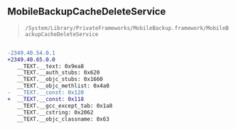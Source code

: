 ## MobileBackupCacheDeleteService

> `/System/Library/PrivateFrameworks/MobileBackup.framework/MobileBackupCacheDeleteService`

```diff

-2349.40.54.0.1
+2349.40.65.0.0
   __TEXT.__text: 0x9ea8
   __TEXT.__auth_stubs: 0x620
   __TEXT.__objc_stubs: 0x1660
   __TEXT.__objc_methlist: 0x4a0
-  __TEXT.__const: 0x120
+  __TEXT.__const: 0x118
   __TEXT.__gcc_except_tab: 0x1a8
   __TEXT.__cstring: 0x2062
   __TEXT.__objc_classname: 0x63

```
